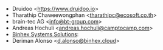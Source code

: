 - Druidoo \<<https://www.druidoo.io>\>
- Tharathip Chaweewongphan \<<tharathipc@ecosoft.co.th>\>
- brain-tec AG \<<info@bt-group.com>\>
- Andreas Hochuli \<<andreas.hochuli@camptocamp.com>\>
-  [Binhex Systems Solutions](https://binhex.cloud/):
  - Deriman Alonso \<<d.alonso@binhex.cloud>\>
